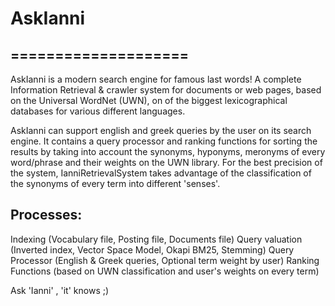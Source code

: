 # AskIanni
## ==================== ##

AskIanni is a modern search engine for famous last words!
A complete Information Retrieval & crawler system for documents or web pages,
based on the Universal WordNet (UWN), on of the biggest lexicographical databases
for various different languages.

AskIanni can support english and greek queries by the user on its search engine.
It contains a query processor and ranking functions for sorting the results by taking into account 
the synonyms, hyponyms, meronyms of every word/phrase and their weights on the UWN library. 
For the best precision of the system, IanniRetrievalSystem takes advantage of the classification 
of the synonyms of every term into different 'senses'.

## Processes: ##

Indexing (Vocabulary file, Posting file, Documents file)
Query valuation (Inverted index, Vector Space Model, Okapi BM25, Stemming)
Query Processor (English & Greek queries, Optional term weight by user)
Ranking Functions (based on UWN classification and user's weights on every term)

Ask 'Ianni' , 'it' knows ;)
